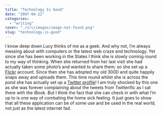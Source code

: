 ```yaml
---
title: "Technology Is Good"
date: "2007-04-22"
categories: 
  - "writing"
cover: "./src/images/image-not-found.png"
slug: "technology-is-good"
---
```


I know deep down Lucy thinks of me as a geek. And why not, I’m always messing about with computers or the latest web craze and technology. Yet since she has been working in the States I think she is slowly coming round to my way of thinking. When she returned from her last visit she had actually taken some photo’s and wanted to share them; so she set up a [Flickr](http://www.flickr.com/photos/loopylou26/) account. Since then she has adopted my old 300D and quite happily snaps away and uploads them. This time round whilst she is across the pond she has actually set up a [Twitter profile](http://twitter.com/Loopylou)! I am truly shocked by this one as she was forever complaining about the tweets from Twitterific as I sat there with the iBook. But I think the fact that she can check in with what I’m up to is one way of combating the home sick feeling. It just goes to show that all these application can be of some use and be used in the real world, not just as the latest internet fad.
